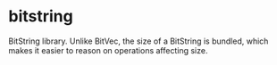 # bitstring
BitString library. Unlike BitVec, the size of a BitString is bundled, which makes it easier to reason on operations affecting size.
